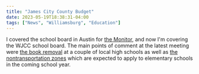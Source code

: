 ```yaml
---
title: "James City County Budget"
date: 2023-05-19T18:38:31-04:00
tags: ["News", "Williamsburg", "Education"]
---
```


I covered the school board in Austin for [the Monitor](https://www.austinmonitor.com/stories/author/joseph-caterine/), and now I'm covering the WJCC school board. The main points of comment at the latest meeting were [the book removal](https://www.dailypress.com/virginiagazette/va-vg-wjcc-school-board-books-20230519-j6bw36qp2je2pcwpp6q7aecxx4-story.html) at a couple of local high schools as well as [the nontransportation zones](https://www.dailypress.com/virginiagazette/va-vg-non-transportation-zone-20230523-hzoe54bd4jaljirjk5q3ne2pse-story.html) which are expected to apply to elementary schools in the coming school year.
